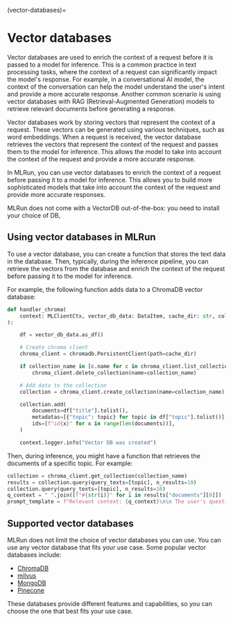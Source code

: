 (vector-databases)=
# Vector databases

Vector databases are used to enrich the context of a request before it is passed to a model for inference. This is a common practice in text processing tasks, where the context of a request can significantly impact the model's response. For example, in a conversational AI model, the context of the conversation can help the model understand the user's intent and provide a more accurate response. Another common scenario is using vector databases with RAG (Retrieval-Augmented Generation) models to retrieve relevant documents before generating a response.

Vector databases work by storing vectors that represent the context of a request. These vectors can be generated using various techniques, such as word embeddings. When a request is received, the vector database retrieves the vectors that represent the context of the request and passes them to the model for inference. This allows the model to take into account the context of the request and provide a more accurate response.

In MLRun, you can use vector databases to enrich the context of a request before passing it to a model for inference. This allows you to build more sophisticated models that take into account the context of the request and provide more accurate responses.

MLRun does not come with a VectorDB out-of-the-box: you need to install your choice of DB,

## Using vector databases in MLRun

To use a vector database, you can create a function that stores the text data in the database. Then, typically, during the inference pipeline, you can retrieve the vectors from the database and enrich the context of the request before passing it to the model for inference.

For example, the following function adds data to a ChromaDB vector database:

```python
def handler_chroma(
    context: MLClientCtx, vector_db_data: DataItem, cache_dir: str, collection_name: str
):

    df = vector_db_data.as_df()

    # Create chroma client
    chroma_client = chromadb.PersistentClient(path=cache_dir)

    if collection_name in [c.name for c in chroma_client.list_collections()]:
        chroma_client.delete_collection(name=collection_name)

    # Add data to the collection
    collection = chroma_client.create_collection(name=collection_name)

    collection.add(
        documents=df["title"].tolist(),
        metadatas=[{"topic": topic} for topic in df["topic"].tolist()],
        ids=[f"id{x}" for x in range(len(documents))],
    )

    context.logger.info("Vector DB was created")
```

Then, during inference, you might have a function that retrieves the documents of a specific topic. For example:

```python
collection = chroma_client.get_collection(collection_name)
results = collection.query(query_texts=[topic], n_results=10)
collection.query(query_texts=[topic], n_results=10)
q_context = " ".join([f"#{str(i)}" for i in results["documents"][0]])
prompt_template = f"Relevant context: {q_context}\n\n The user's question: {question}"
```

## Supported vector databases

MLRun does not limit the choice of vector databases you can use. You can use any vector database that fits your use case. Some popular vector databases include:
- [ChromaDB](https://github.com/chroma-core/chroma)
- [milvus](https://github.com/milvus-io/milvus)
- [MongoDB](https://www.mongodb.com/products/platform/atlas-vector-search)
- [Pinecone](https://www.pinecone.io/)

These databases provide different features and capabilities, so you can choose the one that best fits your use case.